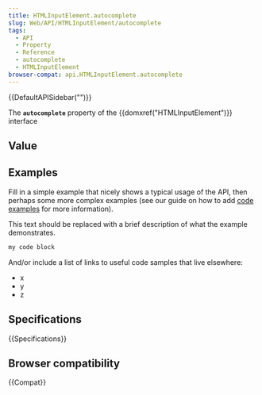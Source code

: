 ```yaml
---
title: HTMLInputElement.autocomplete
slug: Web/API/HTMLInputElement/autocomplete
tags:
  - API
  - Property
  - Reference
  - autocomplete
  - HTMLInputElement
browser-compat: api.HTMLInputElement.autocomplete
---
```

{{DefaultAPISidebar("")}}

The **`autocomplete`** property of the {{domxref("HTMLInputElement")}} interface 

## Value



## Examples

Fill in a simple example that nicely shows a typical usage of the API, then perhaps some more complex examples (see our guide on how to add [code examples](/en-US/docs/MDN/Contribute/Structures/Code_examples) for more information).

This text should be replaced with a brief description of what the example demonstrates.

```js
my code block
```

And/or include a list of links to useful code samples that live elsewhere:

*   x
*   y
*   z

## Specifications

{{Specifications}}

## Browser compatibility

{{Compat}}


